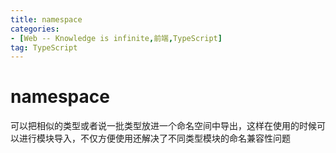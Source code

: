 ```yaml
---
title: namespace
categories: 
- [Web -- Knowledge is infinite,前端,TypeScript]
tag: TypeScript
---
```

# namespace
可以把相似的类型或者说一批类型放进一个命名空间中导出，这样在使用的时候可以进行模块导入，不仅方便使用还解决了不同类型模块的命名兼容性问题

